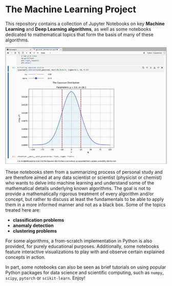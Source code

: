 # The Machine Learning Project
This repository contains a collection of Jupyter Notebooks on key **Machine Learning** and **Deep Learning algorithms**, as well as some notebooks dedicated to mathematical topics that form the basis of many of these algorithms. 

![GIF](https://github.com/mirko-leccese/The-Machine-Learning-Project/blob/main/images/readme_demo_opt.gif)

These notebooks stem from a summarizing process of personal study and are therefore aimed at any data scientist or scientist (physicist or chemist) who wants to delve into machine learning and understand some of the mathematical details underlying known algorithms. The goal is not to provide a mathematically rigorous treatment of every algorithm and/or concept, but rather to discuss at least the fundamentals to be able to apply them in a more informed manner and not as a black box. Some of the topics treated here are:
- **classification problems**
- **anomaly detection**
- **clustering problems**

For some algorithms, a from-scratch implementation in Python is also provided, for purely educational purposes. Additionally, some notebooks feature interactive visualizations to play with and observe certain explained concepts in action. 

In part, some notebooks can also be seen as brief tutorials on using popular Python packages for data science and scientific computing, such as `numpy`, `scipy`, `pytorch` or `scikit-learn`. Enjoy!

